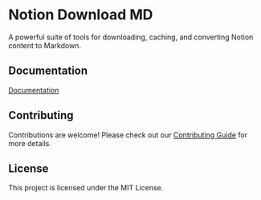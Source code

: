 # Notion Download MD

A powerful suite of tools for downloading, caching, and converting Notion content to Markdown.

## Documentation

[Documentation](https://downloader.franciscomoretti.com/docs/)

## Contributing

Contributions are welcome! Please check out our [Contributing Guide](CONTRIBUTING.md) for more details.

## License

This project is licensed under the MIT License.

